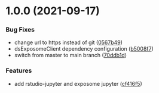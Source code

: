 # 1.0.0 (2021-09-17)


### Bug Fixes

* change url to https instead of git ([0567b49](https://github.com/datashield/docker-jupyter-rstudio-base/commit/0567b496ecd84a684fe6bf74879d6348d16f3be9))
* dsExposomeClient dependency configuration ([b5008f7](https://github.com/datashield/docker-jupyter-rstudio-base/commit/b5008f730e0a7e33058fbadffb8cda9e9b9bf734))
* switch from master to main branch ([70ddb1d](https://github.com/datashield/docker-jupyter-rstudio-base/commit/70ddb1dc4a3edeef5138303c2379159c0d8d4c73))


### Features

* add rstudio-jupyter and exposome jupyter ([cf416f5](https://github.com/datashield/docker-jupyter-rstudio-base/commit/cf416f5aefae387c716a864b4d3894549c6205f6))
